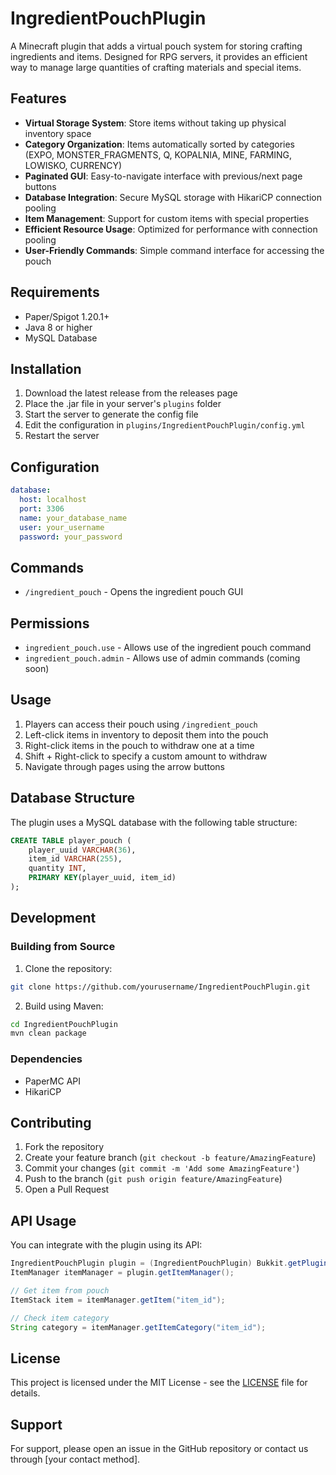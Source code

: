# IngredientPouchPlugin

A Minecraft plugin that adds a virtual pouch system for storing crafting ingredients and items. Designed for RPG servers, it provides an efficient way to manage large quantities of crafting materials and special items.

## Features

- **Virtual Storage System**: Store items without taking up physical inventory space
- **Category Organization**: Items automatically sorted by categories (EXPO, MONSTER_FRAGMENTS, Q, KOPALNIA, MINE, FARMING, LOWISKO, CURRENCY)
- **Paginated GUI**: Easy-to-navigate interface with previous/next page buttons
- **Database Integration**: Secure MySQL storage with HikariCP connection pooling
- **Item Management**: Support for custom items with special properties
- **Efficient Resource Usage**: Optimized for performance with connection pooling
- **User-Friendly Commands**: Simple command interface for accessing the pouch

## Requirements

- Paper/Spigot 1.20.1+
- Java 8 or higher
- MySQL Database

## Installation

1. Download the latest release from the releases page
2. Place the .jar file in your server's `plugins` folder
3. Start the server to generate the config file
4. Edit the configuration in `plugins/IngredientPouchPlugin/config.yml`
5. Restart the server

## Configuration

```yaml
database:
  host: localhost
  port: 3306
  name: your_database_name
  user: your_username
  password: your_password
```

## Commands

- `/ingredient_pouch` - Opens the ingredient pouch GUI

## Permissions

- `ingredient_pouch.use` - Allows use of the ingredient pouch command
- `ingredient_pouch.admin` - Allows use of admin commands (coming soon)

## Usage

1. Players can access their pouch using `/ingredient_pouch`
2. Left-click items in inventory to deposit them into the pouch
3. Right-click items in the pouch to withdraw one at a time
4. Shift + Right-click to specify a custom amount to withdraw
5. Navigate through pages using the arrow buttons

## Database Structure

The plugin uses a MySQL database with the following table structure:

```sql
CREATE TABLE player_pouch (
    player_uuid VARCHAR(36),
    item_id VARCHAR(255),
    quantity INT,
    PRIMARY KEY(player_uuid, item_id)
);
```

## Development

### Building from Source

1. Clone the repository:
```bash
git clone https://github.com/yourusername/IngredientPouchPlugin.git
```

2. Build using Maven:
```bash
cd IngredientPouchPlugin
mvn clean package
```

### Dependencies

- PaperMC API
- HikariCP

## Contributing

1. Fork the repository
2. Create your feature branch (`git checkout -b feature/AmazingFeature`)
3. Commit your changes (`git commit -m 'Add some AmazingFeature'`)
4. Push to the branch (`git push origin feature/AmazingFeature`)
5. Open a Pull Request

## API Usage

You can integrate with the plugin using its API:

```java
IngredientPouchPlugin plugin = (IngredientPouchPlugin) Bukkit.getPluginManager().getPlugin("IngredientPouchPlugin");
ItemManager itemManager = plugin.getItemManager();

// Get item from pouch
ItemStack item = itemManager.getItem("item_id");

// Check item category
String category = itemManager.getItemCategory("item_id");
```

## License

This project is licensed under the MIT License - see the [LICENSE](LICENSE) file for details.

## Support

For support, please open an issue in the GitHub repository or contact us through [your contact method].
